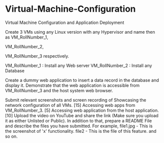 # Virtual-Machine-Configuration
Virtual Machine Configuration and Application Deployment


Create 3 VMs using any Linux version with any Hypervisor and name then as VM_RollNumber_1, 

VM_RollNumber_2, 

VM_RollNumber_3 respectively.

VM_RollNumber_1 : Install any Web server
VM_RollNumber_2 : Install any Database

Create a dummy web application to insert a data record in the database and display it. Demonstrate that the web application is accessible from VM_RollNumber_3 and the host system web browser.

Submit relevant screenshots and screen recording of
Showcasing the network configuration of all VMs. [15]
Accessing web apps from VM_RollNumber_3. [5]
Accessing web application from the host application. [10]
Upload the video on YouTube and share the link (Make sure you upload it as either Unlisted or Public). In addition to that, prepare a README File and describe the files you have submitted. For example,
file1.jpg - This is the screenshot of 'x' functionality.
file2 - This is the file of this feature.
and so on.
